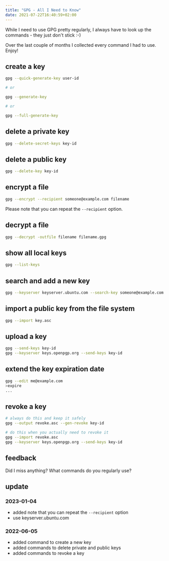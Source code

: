 ```yaml
---
title: "GPG - All I Need to Know"
date: 2021-07-22T16:40:59+02:00
---
```


While I need to use GPG pretty regularly,
I always have to look up the commands - they just don't stick :-)

Over the last couple of months I collected every command I had to use. Enjoy!

## create a key

```bash
gpg --quick-generate-key user-id

# or

gpg --generate-key

# or

gpg --full-generate-key
```

## delete a private key

```bash
gpg --delete-secret-keys key-id
```

## delete a public key

```bash
gpg --delete-key key-id
```

## encrypt a file

```bash
gpg --encrypt --recipient someone@example.com filename
```

Please note that you can repeat the ``--recipient`` option.

## decrypt a file

```bash
gpg --decrypt -outfile filename filename.gpg
```

## show all local keys

```bash
gpg --list-keys
```

## search and add a new key

```bash
gpg --keyserver keyserver.ubuntu.com --search-key someone@example.com
```

## import a public key from the file system

```bash
gpg --import key.asc
```

## upload a key

```bash
gpg --send-keys key-id
gpg --keyserver keys.openpgp.org --send-keys key-id
```

## extend the key expiration date

```bash
gpg --edit me@example.com
>expire
...
```

## revoke a key

```bash
# always do this and keep it safely
gpg --output revoke.asc --gen-revoke key-id

# do this when you actually need to revoke it
gpg --import revoke.asc
gpg --keyserver keys.openpgp.org --send-keys key-id
```


## feedback

Did I miss anything? What commands do you regularly use?

## update

### 2023-01-04

- added note that you can repeat the ``--recipient`` option
- use keyserver.ubuntu.com

### 2022-06-05

- added command to create a new key
- added commands to delete private and public keys
- added commands to revoke a key
